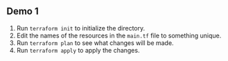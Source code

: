 ## Demo 1
1. Run `terraform init` to initialize the directory.
2. Edit the names of the resources in the `main.tf` file to something unique.
3. Run `terraform plan` to see what changes will be made.
4. Run `terraform apply` to apply the changes.